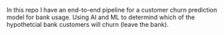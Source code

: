 In this repo I have an end-to-end pipeline for a customer churn prediction model for bank usage.
Using AI and ML to determind which of the hypothetcial bank customers will churn (leave the bank). 
